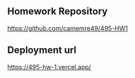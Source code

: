 ## Homework Repository
https://github.com/camemre49/495-HW1

## Deployment url
https://495-hw-1.vercel.app/